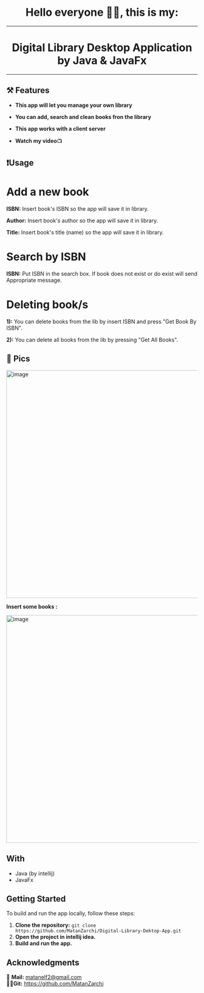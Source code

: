 <h1 align="center">Hello everyone 🙋‍♂️, this is my:</h1>

***

<h1 align="center"> Digital Library Desktop Application by Java & JavaFx </h1>

***


## ⚒️ Features

- **This app will let you manage your own library**

- **You can add, search and clean books fron the library**

- **This app works with a client server**

- **Watch my video**📺

## ❗Usage

# Add a new book

**ISBN:** Insert book's ISBN so the app will save it in library.

**Author:** Insert book's author so the app will save it in library.

**Title:** Insert book's title (name) so the app will save it in library.

# Search by ISBN

**ISBN:** Put ISBN in the search box. If book does not exist or do exist will send Appropriate message. 

# Deleting book/s

**1):** You can delete books from the lib by insert ISBN and press "Get Book By ISBN". 

**2):** You can delete all books from the lib by pressing "Get All Books". 

## 📌 Pics

<img src="https://github.com/user-attachments/assets/6ca67140-4869-470f-85cf-4b09fe59bd7e" alt="image" width="600" height="auto">


**Insert some books :**

<img src="https://github.com/user-attachments/assets/f663bdc0-f74f-40d1-840a-02a0144e610f" alt="image" width="600" height="auto">

## With

- Java (by intellij)
- JavaFx

## Getting Started

To build and run the app locally, follow these steps:

1. **Clone the repository:** `git clone https://github.com/MatanZarchi/Digital-Library-Dektop-App.git`
2. **Open the project in intellij idea.**
3. **Build and run the app.**

## Acknowledgments

📧 **Mail:** [matanelf2@gmail.com](url)  
👨‍💻**Git:** https://github.com/MatanZarchi 
